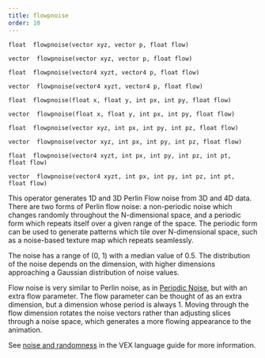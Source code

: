 ```yaml
---
title: flowpnoise
order: 10
---
```

`float  flowpnoise(vector xyz, vector p, float flow)`

`vector  flowpnoise(vector xyz, vector p, float flow)`

`float  flowpnoise(vector4 xyzt, vector4 p, float flow)`

`vector  flowpnoise(vector4 xyzt, vector4 p, float flow)`

`float  flowpnoise(float x, float y, int px, int py, float flow)`

`vector  flowpnoise(float x, float y, int px, int py, float flow)`

`float  flowpnoise(vector xyz, int px, int py, int pz, float flow)`

`vector  flowpnoise(vector xyz, int px, int py, int pz, float flow)`

`float  flowpnoise(vector4 xyzt, int px, int py, int pz, int pt, float flow)`

`vector  flowpnoise(vector4 xyzt, int px, int py, int pz, int pt, float flow)`

This operator generates 1D and 3D Perlin Flow noise from 3D and 4D data.
There are two forms of Perlin flow noise: a non-periodic noise which changes
randomly throughout the N-dimensional space, and a periodic form which
repeats itself over a given range of the space. The periodic form can be
used to generate patterns which tile over N-dimensional space, such as a
noise-based texture map which repeats seamlessly.

The noise has a range of (0, 1) with a median value of 0.5. The
distribution of the noise depends on the dimension, with higher
dimensions approaching a Gaussian distribution of noise values.

Flow noise is very similar to Perlin noise, as in
[Periodic Noise](../../nodes/vop/periodicnoise.html "Generates 1D and 3D Perlin noise from 1D, 3D and 4D data."), but with an extra flow parameter. The flow
parameter can be thought of as an extra dimension, but a dimension
whose period is always 1. Moving through the flow dimension rotates
the noise vectors rather than adjusting slices through a noise space, which generates a more flowing appearance to the animation.

See [noise and randomness](../random.html) in the VEX language
guide for more information.
